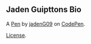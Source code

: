 Jaden Guipttons Bio
-------------------


A [Pen](https://codepen.io/jadenG09/pen/zYMjOyL) by [jadenG09](https://codepen.io/jadenG09) on [CodePen](https://codepen.io).

[License](https://codepen.io/license/pen/zYMjOyL).